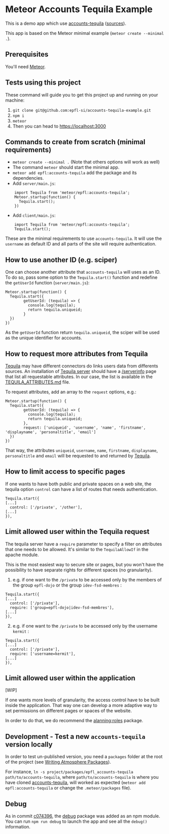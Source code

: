 # Meteor Accounts Tequila Example

This is a demo app which use [accounts-tequila](https://atmospherejs.com/epfl/accounts-tequila)
 ([sources](https://github.com/epfl-si/accounts-tequila)).

This app is based on the Meteor minimal example (`meteor create --minimal .`).


## Prerequisites

You'll need [Meteor](https://www.meteor.com/install).


## Tests using this project

These command will guide you to get this project up and running on your machine:
1. `git clone git@github.com:epfl-si/accounts-tequila-example.git`
1. `npm i`
1. `meteor`
1. Then you can head to [https://localhost:3000](https://localhost:3000)


## Commands to create from scratch (minimal requirements)

* `meteor create --minimal .` (Note that others options will work as well)
* The command `meteor` should start the minimal app.
* `meteor add epfl:accounts-tequila` add the package and its dependencies.
* Add `server/main.js`:
```
    import Tequila from 'meteor/epfl:accounts-tequila';
    Meteor.startup(function() {
      Tequila.start();
    })
 ```
* Add `client/main.js`:
```
    import Tequila from 'meteor/epfl:accounts-tequila';
    Tequila.start();
```

These are the minimal requirements to use `accounts-tequila`. It will use the
`username` as default ID and all parts of the site will require authentication.


## How to use another ID (e.g. sciper)

One can choose another attribute that `accounts-tequila` will uses as an ID. To
do so, pass some option to the `Tequila.start()` function and redefine the
`getUserId` function (`server/main.js`):

```
Meteor.startup(function() {
  Tequila.start({
        getUserId: (tequila) => {
          console.log(tequila);
          return tequila.uniqueid;
        }
  })
})
```

As the `getUserId` function return `tequila.uniqueid`, the sciper will be used
as the unique identifier for accounts.


## How to request more attributes from Tequila

[Tequila](https://tequila.epfl.ch) may have different connectors do links users
data from differents sources. An installation of [Tequila
server](https://tequila.epfl.ch/download/2.0/docs/install-server.pdf) should
have a [/serverinfo](https://tequila.epfl.ch/serverinfo) page that list all
requestable attributes. In our case, the list is available in the
[TEQUILA_ATTRIBUTES.md](TEQUILA_ATTRIBUTES.md) file.

To request attributes, add an array to the `request` options, e.g.:

```
Meteor.startup(function() {
  Tequila.start({
        getUserId: (tequila) => {
          console.log(tequila);
          return tequila.uniqueid;
        },
        request: ['uniqueid', 'username', 'name', 'firstname', 'displayname', 'personaltitle', 'email']
  })
})
```

That way, the attributes `uniqueid`, `username`, `name`, `firstname`,
`displayname`, `personaltitle` and `email` will be requested to and returned by
[Tequila](https://tequila.epfl.ch).


## How to limit access to specific pages

If one wants to have both public and private spaces on a web site, the tequila
option `control` can have a list of routes that needs authentication.

```
Tequila.start({
[...]
  control: ['/private', '/other'],
[...]
}),
```


## Limit allowed user within the Tequila request

The tequila server have a `require` parameter to specify a filter on attributes
that one needs to be allowed. It's similar to the `TequilaAllowIf` in the apache
module.

This is the most easiest way to secure site or pages, but you won't have the
possibility to have separate rights for different spaces (no granularity).

1. e.g. if one want to the `/private` to be accessed only by the members of the
group `epfl-dojo` or the group `idev-fsd-membres` :
```
Tequila.start({
[...]
  control: ['/private'],
  require: ['group=epfl-dojo|idev-fsd-membres'],
[...]
}),
```
2. e.g. if one want to the `/private` to be accessed only by the username `kermit` :
```
Tequila.start({
[...]
  control: ['/private'],
  require: ['username=kermit'],
[...]
}),
```


## Limit allowed user within the application

[WIP]

If one wants more levels of granularity, the access control have to be built
inside the application. That way one can develop a more adaptive way to set
permissions on different pages or spaces of the website.

In order to do that, we do recommend the
[alanning:roles](https://guide.meteor.com/accounts.html#alanning-roles) package.


## Development - Test a new `accounts-tequila` version locally

In order to test un-published version, you need a `packages` folder at the root
of the project (see [Writing Atmosphere
Packages](https://guide.meteor.com/writing-atmosphere-packages.html#local-packages)).

For instance, `ln -s project/packages/epfl_accounts-tequila
path/to/accounts-tequila`, where `path/to/accounts-tequila` is where you have
cloned [accounts-tequila](https://github.com/epfl-si/accounts-tequila),
will worked as expected (`meteor add epfl:accounts-tequila` or change the
`.meteor/packages` file).


## Debug

As in commit
[c074396](https://github.com/epfl-si/accounts-tequila-example/commit/c074396d7da67b883604c4c17d40cff2c6326e2c),
the [debug](https://www.npmjs.com/package/debug) package was added as an npm
module. You can run `npm run debug` to launch the app and see all the `debug()`
information.
